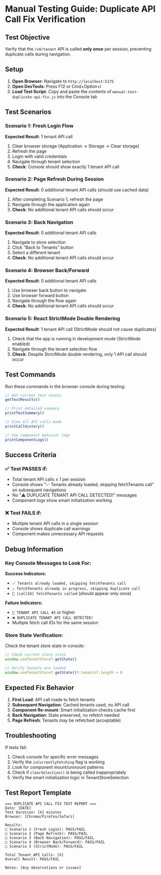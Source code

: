 # Manual Testing Guide: Duplicate API Call Fix Verification

## Test Objective
Verify that the `/v0/tenant` API is called **only once** per session, preventing duplicate calls during navigation.

## Setup

1. **Open Browser**: Navigate to `http://localhost:5175`
2. **Open DevTools**: Press F12 or Cmd+Option+I
3. **Load Test Script**: Copy and paste the contents of `manual-test-duplicate-api-fix.js` into the Console tab

## Test Scenarios

### Scenario 1: Fresh Login Flow
**Expected Result**: 1 tenant API call

1. Clear browser storage (Application → Storage → Clear storage)
2. Refresh the page
3. Login with valid credentials
4. Navigate through tenant selection
5. **Check**: Console should show exactly 1 tenant API call

### Scenario 2: Page Refresh During Session
**Expected Result**: 0 additional tenant API calls (should use cached data)

1. After completing Scenario 1, refresh the page
2. Navigate through the application again
3. **Check**: No additional tenant API calls should occur

### Scenario 3: Back Navigation
**Expected Result**: 0 additional tenant API calls

1. Navigate to store selection
2. Click "Back to Tenants" button
3. Select a different tenant
4. **Check**: No additional tenant API calls should occur

### Scenario 4: Browser Back/Forward
**Expected Result**: 0 additional tenant API calls

1. Use browser back button to navigate
2. Use browser forward button
3. Navigate through the flow again
4. **Check**: No additional tenant API calls should occur

### Scenario 5: React StrictMode Double Rendering
**Expected Result**: 1 tenant API call (StrictMode should not cause duplicates)

1. Check that the app is running in development mode (StrictMode enabled)
2. Navigate through the tenant selection flow
3. **Check**: Despite StrictMode double rendering, only 1 API call should occur

## Test Commands

Run these commands in the browser console during testing:

```javascript
// Get current test status
getTestResults()

// Print detailed summary
printTestSummary()

// View all API calls made
printCallHistory()

// See component behavior logs
printComponentLogs()
```

## Success Criteria

### ✅ Test PASSES if:
- Total tenant API calls ≤ 1 per session
- Console shows "✅ Tenants already loaded, skipping fetchTenants call" on subsequent navigations
- No "⚠️ DUPLICATE TENANT API CALL DETECTED!" messages
- Component logs show smart initialization working

### ❌ Test FAILS if:
- Multiple tenant API calls in a single session
- Console shows duplicate call warnings
- Component makes unnecessary API requests

## Debug Information

### Key Console Messages to Look For:

**Success Indicators:**
- `✅ Tenants already loaded, skipping fetchTenants call`
- `⚠️ fetchTenants already in progress, skipping duplicate call`
- `🚀 [callId] fetchTenants called` (should appear only once)

**Failure Indicators:**
- `🚨 TENANT API CALL #2` or higher
- `❌ DUPLICATE TENANT API CALL DETECTED!`
- Multiple fetch call IDs for the same session

### Store State Verification:

Check the tenant store state in console:
```javascript
// Check current store state
window.useTenantStore?.getState()

// Verify tenants are loaded
window.useTenantStore?.getState()?.tenants?.length > 0
```

## Expected Fix Behavior

1. **First Load**: API call made to fetch tenants
2. **Subsequent Navigation**: Cached tenants used, no API call
3. **Component Re-mount**: Smart initialization checks cache first
4. **Back Navigation**: State preserved, no refetch needed
5. **Page Refresh**: Tenants may be refetched (acceptable)

## Troubleshooting

If tests fail:

1. Check console for specific error messages
2. Verify the `isCurrentlyFetching` flag is working
3. Look for component mount/unmount patterns
4. Check if `clearSelection()` is being called inappropriately
5. Verify the smart initialization logic in TenantStoreSelection

## Test Report Template

```
=== DUPLICATE API CALL FIX TEST REPORT ===
Date: [DATE]
Test Duration: [X] minutes
Browser: [Chrome/Firefox/Safari]

Results:
□ Scenario 1 (Fresh Login): PASS/FAIL
□ Scenario 2 (Page Refresh): PASS/FAIL  
□ Scenario 3 (Back Navigation): PASS/FAIL
□ Scenario 4 (Browser Back/Forward): PASS/FAIL
□ Scenario 5 (StrictMode): PASS/FAIL

Total Tenant API Calls: [X]
Overall Result: PASS/FAIL

Notes: [Any observations or issues]
```
